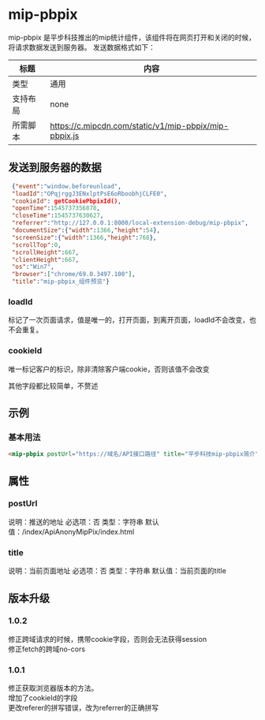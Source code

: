 # mip-pbpix

mip-pbpix 是平步科技推出的mip统计组件，该组件将在网页打开和关闭的时候，将请求数据发送到服务器。
发送数据格式如下：


标题|内容
----|----
类型|通用
支持布局|none
所需脚本|https://c.mipcdn.com/static/v1/mip-pbpix/mip-pbpix.js



## 发送到服务器的数据

```json
 {"event":"window.beforeunload",
 "loadId":"OPqjrggJ3ENxlptPsE6oRboobhjCLFE0",
 "cookieId": getCookiePbpixId(),
 "openTime":1545737356878,
 "closeTime":1545737630627,
 "referrer":"http://127.0.0.1:8000/local-extension-debug/mip-pbpix",
 "documentSize":{"width":1366,"height":54},
 "screenSize":{"width":1366,"height":768},
 "scrollTop":0,
 "scrollHeight":667,
 "clientHeight":667,
 "os":"Win7",
 "browser":["chrome/69.0.3497.100"],
 "title":"mip-pbpix_组件预览"}

```

### loadId 
标记了一次页面请求，值是唯一的，打开页面，到离开页面，loadId不会改变，也不会重复。

### cookieId
唯一标记客户的标识，除非清除客户端cookie，否则该值不会改变

其他字段都比较简单，不赘述


## 示例

### 基本用法
```html
<mip-pbpix postUrl="https://域名/API接口路径" title="平步科技mip-pbpix简介"></mip-pbpix>
```

## 属性

### postUrl

说明：推送的地址
必选项：否
类型：字符串
默认值：/index/ApiAnonyMipPix/index.html

### title

说明：当前页面地址
必选项：否
类型：字符串
默认值：当前页面的title


## 版本升级

### 1.0.2
修正跨域请求的时候，携带cookie字段，否则会无法获得session    
修正fetch的跨域no-cors

### 1.0.1
修正获取浏览器版本的方法。   
增加了cookieId的字段    
更改referer的拼写错误，改为referrer的正确拼写
